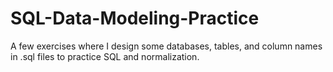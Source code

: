 # SQL-Data-Modeling-Practice
A few exercises where I design some databases, tables, and column names in .sql files to practice SQL and normalization.

